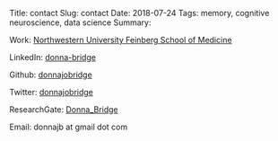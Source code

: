 Title: contact
Slug: contact
Date: 2018-07-24
Tags: memory, cognitive neuroscience, data science
Summary:

Work: [Northwestern University Feinberg School of Medicine](http://www.feinberg.northwestern.edu/faculty-profiles/az/profile.html?xid=33925)


LinkedIn: [ donna-bridge](https://www.linkedin.com/in/donna-bridge)


Github: [ donnajobridge](https://github.com/donnajobridge)


Twitter: [ donnajobridge](https://twitter.com/donnajobridge)

ResearchGate: [ Donna_Bridge](https://www.researchgate.net/profile/Donna_Bridge)

Email: donnajb at gmail dot com
